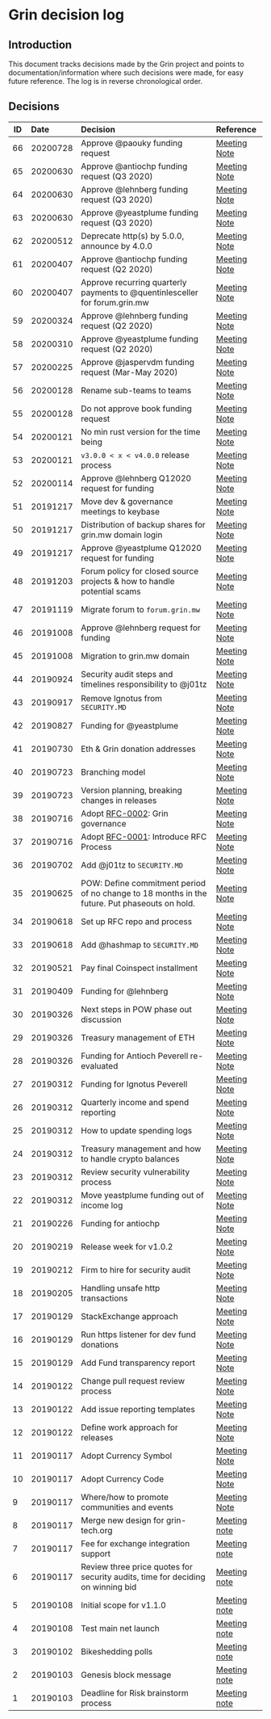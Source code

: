 # Grin decision log

## Introduction
This document tracks decisions made by the Grin project and points to documentation/information where such decisions were made, for easy future reference. The log is in reverse chronological order.

## Decisions

ID | Date | Decision | Reference |
|---|:---|:---|:---|
66 | 20200728 | Approve @paouky funding request | [Meeting Note](notes/20200728-meeting-governance.md#decision-approve-paouky-funding-request)
65 | 20200630 | Approve @antiochp funding request (Q3 2020) | [Meeting Note](notes/20200630-meeting-governance.md#decision-approve-antiochp-funding-request)
64 | 20200630 | Approve @lehnberg funding request (Q3 2020) | [Meeting Note](notes/20200630-meeting-governance.md#decision-approve-lehnberg-funding-request)
63 | 20200630 | Approve @yeastplume funding request (Q3 2020) | [Meeting Note](notes/20200630-meeting-governance.md#decision-approve-yeastplume-funding-request)
62 | 20200512 | Deprecate http(s) by 5.0.0, announce by 4.0.0 | [Meeting Note](notes/20200512-meeting-development.md#5-decision-deprecate-https)
61 | 20200407 | Approve @antiochp funding request (Q2 2020) | [Meeting Note](notes/20200407-meeting-governance.md#decision-approve-antiochp-funding-request)
60 | 20200407 | Approve recurring quarterly payments to @quentinlesceller for forum.grin.mw | [Meeting Note](notes/20200407-meeting-governance.md#decision-forumgrinmw-payments-approved-for-quentinlesceller)
59 | 20200324 | Approve @lehnberg funding request (Q2 2020) | [Meeting Note](notes/20200324-meeting-governance.md#decision-approve-lehnberg-funding-request)
58 | 20200310 | Approve @yeastplume funding request (Q2 2020) | [Meeting Note](notes/20200310-meeting-governance.md#decision-approve-yeastplume-funding-request)
57 | 20200225 | Approve @jaspervdm funding request (Mar-May 2020) | [Meeting Note](notes/20200225-meeting-governance.md#decision-approve-jaspervdm-funding-request)
56 | 20200128 | Rename sub-teams to teams | [Meeting Note](notes/20200128-meeting-governance.md#decision-rename-sub-teams-to-teams)
55 | 20200128 | Do not approve book funding request | [Meeting Note](notes/20200128-meeting-governance.md#decision-do-not-approve-book-funding-request)
54 | 20200121 | No min rust version for the time being | [Meeting Note](notes/20200121-meeting-development.md#decision-no-min-rust-version)
53 | 20200121 | `v3.0.0 < x < v4.0.0` release process  | [Meeting Note](notes/20200121-meeting-development.md#decision-release-process-until-400-hf3)
52 | 20200114 | Approve @lehnberg Q12020 request for funding  | [Meeting Note](notes/20200114-meeting-governance.md#decision-approve-lehnberg-q12020-funding-request)
51 | 20191217 | Move dev & governance meetings to keybase  | [Meeting Note](notes/20191217-meeting-governance.md#decision-switch-location-for-dev--governance-meetings)
50 | 20191217 | Distribution of backup shares for grin.mw domain login  | [Meeting Note](notes/20191217-meeting-governance.md#decision-shares-to-the-grinmw-domain-login)
49 | 20191217 | Approve @yeastplume Q12020 request for funding  | [Meeting Note](notes/20191217-meeting-governance.md#decision-approve-yeastplume-q12020-funding-request)
48 | 20191203 | Forum policy for closed source projects & how to handle potential scams | [Meeting Note](notes/20191203-meeting-governance.md#decision-closed-source-projects--potential-scams-on-forum)
47 | 20191119 | Migrate forum to `forum.grin.mw`  | [Meeting Note](notes/20191119-meeting-governance.md#decision-migrate-forum-url)
46 | 20191008 | Approve @lehnberg request for funding  | [Meeting Note](notes/20191008-meeting-governance.md#7-decision-approve-lehnberg-request-for-funding)
45 | 20191008 | Migration to grin.mw domain | [Meeting Note](notes/20191008-meeting-governance.md#decision-new-grin-website-url)
44 | 20190924 | Security audit steps and timelines responsibility to @j01tz  | [Meeting Note](notes/20190924-meeting-governance.md#decision-security-report-publication)
43 | 20190917 | Remove Ignotus from `SECURITY.MD`  | [Meeting Note](notes/20190917-meeting-development.md#decision-removing-ignotus-from-security-disclosure-contacts)
42 | 20190827 | Funding for @yeastplume | [Meeting Note](notes/20190827-meeting-governance.md#31-decision-yeastplume-request-for-funding)
41 | 20190730 | Eth & Grin donation addresses  | [Meeting Note](notes/20190730-meeting-governance.md#decision-grineth-donation-setup)
40 | 20190723 | Branching model  | [Meeting Note](notes/20190723-meeting-development.md#decision-branching-model)
39 | 20190723 | Version planning, breaking changes in releases  | [Meeting Note](notes/20190723-meeting-development.md#decision-breaking-changes-in-releases)
38 | 20190716 | Adopt [RFC-0002](https://github.com/mimblewimble/grin-rfcs/blob/master/text/0002-grin-governance.md): Grin governance  | [Meeting Note](notes/20190716-meeting-governance.md#decision-establish-sub-teams)
37 | 20190716 | Adopt [RFC-0001](https://github.com/mimblewimble/grin-rfcs/blob/master/text/0001-rfc-process.md): Introduce RFC Process  | [Meeting Note](notes/20190716-meeting-governance.md#decision-introduce-rfc-process)
36 | 20190702 | Add @j01tz to `SECURITY.MD`  | [Meeting Note](notes/20190702-meeting-governance.md#decision-add-j01tz-to-securitymd)
35 | 20190625 | POW: Define commitment period of no change to 18 months in the future. Put phaseouts on hold. | [Meeting Note](notes/20190625-meeting-development.md#decision-putting-phaseouts-on-hold)
34 | 20190618 | Set up RFC repo and process  | [Meeting Note](notes/20190618-meeting-governance.md#decision-set-up-rfc-repo-and-process)
33 | 20190618 | Add @hashmap to `SECURITY.MD`  | [Meeting Note](notes/20190618-meeting-governance.md#decision-add-hashmap-to-securitymd)
32 | 20190521 | Pay final Coinspect installment  | [Meeting Note](notes/20190521-meeting-governance.md#decision-coinspect-payment)
31 | 20190409 | Funding for @lehnberg | [Meeting Note](notes/20190409-meeting-governance.md#decision-lehnberg-funding)
30 | 20190326 | Next steps in POW phase out discussion | [Meeting Note](notes/20190326-meeting-governance.md#decision-next-steps-regarding-phase-out-discussion)
29 | 20190326 | Treasury management of ETH | [Meeting Note](notes/20190326-meeting-governance.md#decision-treasury-management-of-eth)
28 | 20190326 | Funding for Antioch Peverell re-evaluated | [Meeting Note](notes/20190326-meeting-governance.md#decision-antiochp-funding-re-evaluation)
27 | 20190312 | Funding for Ignotus Peverell  | [Meeting Note](notes/20190312-meeting-governance.md#decision-funding-for-ignotus-peverell) 
26 | 20190312 | Quarterly income and spend reporting  | [Meeting Note](notes/20190312-meeting-governance.md#54-decision-reporting) 
25 | 20190312 | How to update spending logs  | [Meeting Note](notes/20190312-meeting-governance.md#53-decision-updating-income-spending-logs) 
24 | 20190312 | Treasury management and how to handle crypto balances  | [Meeting Note](notes/20190312-meeting-governance.md#decision-treasury-management) 
23 | 20190312 | Review security vulnerability process | [Meeting Note](notes/20190312-meeting-governance.md#decision-review-our-security-vulnerability-process)
22 | 20190312 | Move yeastplume funding out of income log | [Meeting Note](notes/20190312-meeting-governance.md#decision-move-out-yeastplume-funding-from-income_log)
21 | 20190226 | Funding for antiochp | [Meeting Note](notes/20190226-meeting-governance.md#decision-fundingfor-antioch-peverell)
20 | 20190219 | Release week for v1.0.2 | [Meeting Note](notes/20190219-meeting-development.md#decision-v102) |
19 | 20190212 | Firm to hire for security audit | [Meeting Note](notes/20190212-meeting-governance.md#decision-security-audit-firm) |
18 | 20190205 | Handling unsafe http transactions | [Meeting Note](https://github.com/mimblewimble/grin-pm/blob/master/notes/20190205-meeting-development.md#decision-approach-for-http-transactions-in-grin-wallet) |
17 | 20190129 | StackExchange approach | [Meeting Note](https://github.com/mimblewimble/grin-pm/blob/master/notes/20190129-meeting-governance.md#decision-stackexchange-approach) |
16 | 20190129 | Run https listener for dev fund donations | [Meeting Note](https://github.com/mimblewimble/grin-pm/blob/master/notes/20190129-meeting-governance.md#52-decision-donation-addresses)
15 | 20190129 | Add Fund transparency report | [Meeting Note](https://github.com/mimblewimble/grin-pm/blob/master/notes/20190129-meeting-governance.md#decision-fund-transparency-report)
14 | 20190122| Change pull request review process | [Meeting Note](https://github.com/mimblewimble/grin-pm/blob/master/notes/20190122-meeting-development.md#81-decision-pull-request-reviews) |
13 | 20190122| Add issue reporting templates | [Meeting Note](https://github.com/mimblewimble/grin-pm/blob/master/notes/20190122-meeting-development.md#decision-add-issue-reporting-templates) |
12 | 20190122| Define work approach for releases | [Meeting Note](https://github.com/mimblewimble/grin-pm/blob/master/notes/20190122-meeting-development.md#decision-define-approach-for-releases)
11 | 20190117| Adopt Currency Symbol | [Meeting Note](https://github.com/mimblewimble/grin-pm/blob/master/notes/20190117-meeting-governance.md#102-currency-symbol) |
10 | 20190117| Adopt Currency Code | [Meeting Note](https://github.com/mimblewimble/grin-pm/blob/master/notes/20190117-meeting-governance.md#101-currency-code) |
9 | 20190117| Where/how to promote communities and events | [Meeting Note](https://github.com/mimblewimble/grin-pm/blob/master/notes/20190117-meeting-governance.md#decision-managing-chat-channels) |
8 | 20190117| Merge new design for grin-tech.org | [Meeting note](https://github.com/mimblewimble/grin-pm/blob/master/notes/20190117-meeting-governance.md#decision-update-to-website-design) |
7 | 20190117| Fee for exchange integration support |[Meeting note](https://github.com/mimblewimble/grin-pm/blob/master/notes/20190117-meeting-governance.md#decision-exchange-integration-support-rate) |
6 | 20190117| Review three price quotes for security audits, time for deciding on winning bid | [Meeting note](https://github.com/mimblewimble/grin-pm/blob/master/notes/20190117-meeting-governance.md#decision-how-to-settle-on-auditor) |
5 | 20190108 | Initial scope for v1.1.0 | [Meeting note](https://github.com/mimblewimble/grin-pm/blob/master/notes/20190108-meeting-development.md#5-post-mainnet-planning)
4 | 20190108 | Test main net launch | [Meeting note](https://github.com/mimblewimble/grin-pm/blob/master/notes/20190108-meeting-development.md#45-mainnet-launch-dry-run)
3 |20190102 | Bikeshedding polls | [Meeting note](https://github.com/mimblewimble/grin-pm/blob/master/notes/20190103-meeting-governance.md#92-bikeshedding)
2 | 20190103 | Genesis block message | [Meeting note](https://github.com/mimblewimble/grin-pm/blob/master/notes/20190103-meeting-governance.md#921-genesis-message)
1 | 20190103 | Deadline for Risk brainstorm process | [Meeting note](https://github.com/mimblewimble/grin-pm/blob/master/notes/20190103-meeting-governance.md#decision-2)